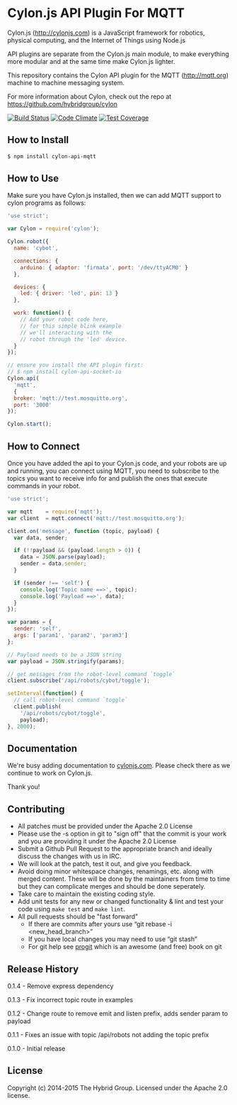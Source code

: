 # Cylon.js API Plugin For MQTT

Cylon.js (http://cylonjs.com) is a JavaScript framework for robotics, physical computing, and the Internet of Things using Node.js

API plugins are separate from the Cylon.js main module, to make everything more modular and at the same time make Cylon.js lighter.

This repository contains the Cylon API plugin for the MQTT (http://mqtt.org) machine to machine messaging system.

For more information about Cylon, check out the repo at
https://github.com/hybridgroup/cylon

[![Build Status](https://travis-ci.org/hybridgroup/cylon-api-mqtt.svg)](https://travis-ci.org/hybridgroup/cylon-api-mqtt)
[![Code Climate](https://codeclimate.com/github/hybridgroup/cylon-api-mqtt/badges/gpa.svg)](https://codeclimate.com/github/hybridgroup/cylon-api-mqtt)
[![Test Coverage](https://codeclimate.com/github/hybridgroup/cylon-api-mqtt/badges/coverage.svg)](https://codeclimate.com/github/hybridgroup/cylon-api-mqtt)


## How to Install

```bash
$ npm install cylon-api-mqtt
```

## How to Use

Make sure you have Cylon.js installed, then we can add MQTT support to cylon
programs as follows:

```javascript
'use strict';

var Cylon = require('cylon');

Cylon.robot({
  name: 'cybot',

  connections: {
    arduino: { adaptor: 'firmata', port: '/dev/ttyACM0' }
  },

  devices: {
    led: { driver: 'led', pin: 13 }
  },

  work: function() {
    // Add your robot code here,
    // for this simple blink example
    // we'll interacting with the
    // robot through the 'led' device.
  }
});

// ensure you install the API plugin first:
// $ npm install cylon-api-socket-io
Cylon.api(
  'mqtt',
  {
  broker: 'mqtt://test.mosquitto.org',
  port: '3000'
});

Cylon.start();
```

## How to Connect

Once you have added the api to your Cylon.js code, and your robots are up and running, you can connect using MQTT, you need to subscribe to the topics you want to receive info for and publish the ones that execute commands in your robot.

```javascript
'use strict';

var mqtt    = require('mqtt');
var client  = mqtt.connect('mqtt://test.mosquitto.org');

client.on('message', function (topic, payload) {
  var data, sender;

  if (!!payload && (payload.length > 0)) {
    data = JSON.parse(payload);
    sender = data.sender;
  }

  if (sender !== 'self') {
    console.log('Topic name ==>', topic);
    console.log('Payload ==>', data);
  }
});

var params = {
  sender: 'self',
  args: ['param1', 'param2', 'param3']
};

// Payload needs to be a JSON string
var payload = JSON.stringify(params);

// get messages from the robot-level command `toggle`
client.subscribe('/api/robots/cybot/toggle');

setInterval(function() {
  // call robot-level command `toggle`
  client.publish(
    '/api/robots/cybot/toggle',
    payload);
}, 2000);
```

## Documentation

We're busy adding documentation to [cylonjs.com](http://cylonjs.com). Please check there as we continue to work on Cylon.js.

Thank you!

## Contributing

* All patches must be provided under the Apache 2.0 License
* Please use the -s option in git to "sign off" that the commit is your work and you are providing it under the Apache 2.0 License
* Submit a Github Pull Request to the appropriate branch and ideally discuss the changes with us in IRC.
* We will look at the patch, test it out, and give you feedback.
* Avoid doing minor whitespace changes, renamings, etc. along with merged content. These will be done by the maintainers from time to time but they can complicate merges and should be done seperately.
* Take care to maintain the existing coding style.
* Add unit tests for any new or changed functionality & lint and test your code using `make test` and `make lint`.
* All pull requests should be "fast forward"
  * If there are commits after yours use “git rebase -i <new_head_branch>”
  * If you have local changes you may need to use “git stash”
  * For git help see [progit](http://git-scm.com/book) which is an awesome (and free) book on git

## Release History

0.1.4 - Remove express dependency

0.1.3 - Fix incorrect topic route in examples

0.1.2 - Change route to remove emit and listen prefix, adds sender param to payload

0.1.1 - Fixes an issue with topic /api/robots not adding the topic prefix

0.1.0 - Initial release

## License

Copyright (c) 2014-2015 The Hybrid Group. Licensed under the Apache 2.0 license.
